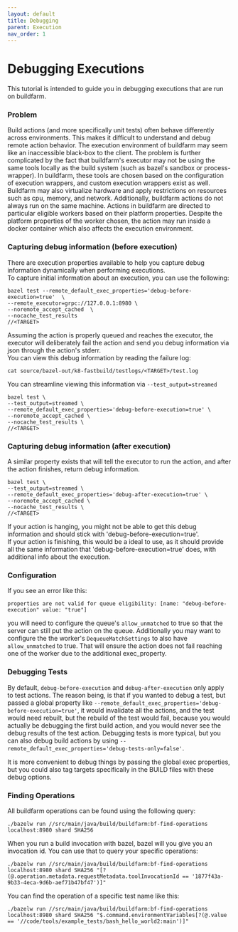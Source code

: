 ```yaml
---
layout: default
title: Debugging
parent: Execution
nav_order: 1
---
```


# Debugging Executions

This tutorial is intended to guide you in debugging executions that are run on buildfarm.  

### Problem
Build actions (and more specifically unit tests) often behave differently across environments.  This makes it difficult to understand and debug remote action behavior.  The execution environment of buildfarm may seem like an inaccessible black-box to the client.  The problem is further complicated by the fact that buildfarm's executor may not be using the same tools locally as the build system (such as bazel's sandbox or process-wrapper).  In buildfarm, these tools are chosen based on the configuration of execution wrappers, and custom execution wrappers exist as well.  Buildfarm may also virtualize hardware and apply restrictions on resources such as cpu, memory, and network.  Additionally, buildfarm actions do not always run on the same machine. Actions in buildfarm are directed to particular eligible workers based on their platform properties.  Despite the platform properties of the worker chosen, the action may run inside a docker container which also affects the execution environment.

### Capturing debug information (before execution)  
There are execution properties available to help you capture debug information dynamically when performing executions.  
To capture initial information about an execution, you can use the following:  
```
bazel test --remote_default_exec_properties='debug-before-execution=true'  \
--remote_executor=grpc://127.0.0.1:8980 \
--noremote_accept_cached  \
--nocache_test_results 
//<TARGET>
```

Assuming the action is properly queued and reaches the executor, the executor will deliberately fail the action and send you debug information via json through the action's stderr.  
You can view this debug information by reading the failure log:  
```
cat source/bazel-out/k8-fastbuild/testlogs/<TARGET>/test.log   
```

You can streamline viewing this information via `--test_output=streamed`
```
bazel test \
--test_output=streamed \
--remote_default_exec_properties='debug-before-execution=true' \
--noremote_accept_cached \
--nocache_test_results \
//<TARGET>
```

### Capturing debug information (after execution)  

A similar property exists that will tell the executor to run the action, and after the action finishes, return debug information.  
```
bazel test \
--test_output=streamed \
--remote_default_exec_properties='debug-after-execution=true' \
--noremote_accept_cached \
--nocache_test_results \
//<TARGET>
```

If your action is hanging, you might not be able to get this debug information and should stick with 'debug-before-execution=true'.  
If your action is finishing, this would be a ideal to use, as it should provide all the same information that 'debug-before-execution=true' does, with additional info about the execution.

### Configuration
If you see an error like this:  
```
properties are not valid for queue eligibility: [name: "debug-before-execution" value: "true"]
```
you will need to configure the queue's `allow_unmatched` to true so that the server can still put the action on the queue.
Additionally you may want to configure the the worker's `DequeueMatchSettings` to also have `allow_unmatched` to true.  That will ensure the action does not fail reaching one of the worker due to the additional exec_property.

### Debugging Tests
By default, `debug-before-execution` and `debug-after-execution` only apply to test actions.  The reason being, is that if you wanted to debug a test, but passed a global property like `--remote_default_exec_properties='debug-before-execution=true'`, it would invalidate all the actions, and the test would need rebuilt, but the rebuild of the test would fail, because you would actually be debugging the first build action, and you would never see the debug results of the test action.  Debugging tests is more typical, but you can also debug build actions by using `--remote_default_exec_properties='debug-tests-only=false'`.

It is more convenient to debug things by passing the global exec properties, but you could also tag targets specifically in the BUILD files with these debug options.

### Finding Operations
All buildfarm operations can be found using the following query:  
```
./bazelw run //src/main/java/build/buildfarm:bf-find-operations localhost:8980 shard SHA256 
```

When you run a build invocation with bazel, bazel will you give you an invocation id.  You can use that to query your specific operations:  
```
./bazelw run //src/main/java/build/buildfarm:bf-find-operations localhost:8980 shard SHA256 "[?(@.operation.metadata.requestMetadata.toolInvocationId == '1877f43a-9b33-4eca-9d6b-aef71b47bf47')]"
```

You can find the operation of a specific test name like this:  
```
./bazelw run //src/main/java/build/buildfarm:bf-find-operations localhost:8980 shard SHA256 "$.command.environmentVariables[?(@.value == '//code/tools/example_tests/bash_hello_world2:main')]"
```